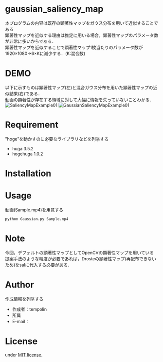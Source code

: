 # gaussian_saliency_map
本プログラムの内容は既存の顕著性マップをガウス分布を用いて近似することである<br>
顕著性マップを近似する理由は推定に用いる場合，顕著性マップのパラメータ数が非常に多いからである．<br>
顕著性マップを近似することで顕著性マップ1枚当たりのパラメータ数が1920×1080→6×Kに減少する．(K:混合数)<br>

# DEMO
以下に示すものは顕著性マップ(左)と混合ガウス分布を用いた顕著性マップの近似結果(右)である．<br>
動画の顕著性が存在する領域に対して大幅に情報を失っていないことわかる．<br>
![SaliencyMapExample01](https://github.com/tempolin/forme/assets/168509729/a9486594-9611-419d-aa3c-92263abc3a70)
![GaussianSaliencyMapExample01](https://github.com/tempolin/forme/assets/168509729/5644359d-ad6d-4ffd-bae0-c94ef5bb77e8)<br>

# Requirement

"hoge"を動かすのに必要なライブラリなどを列挙する

* huga 3.5.2
* hogehuga 1.0.2

# Installation
# Usage
動画(Sample.mp4)を用意する

```bash
python Gaussian.py Sample.mp4
```

# Note
今回，デフォルトの顕著性マップとしてOpenCVの顕著性マップを用いている<br>
提案手法のような精度が必要であれば，Drosteの顕著性マップ(再配布できないため)をsalに代入する必要がある．<br>

# Author

作成情報を列挙する

* 作成者：tempolin
* 所属
* E-mail：

# License
under [MIT license](https://en.wikipedia.org/wiki/MIT_License).


